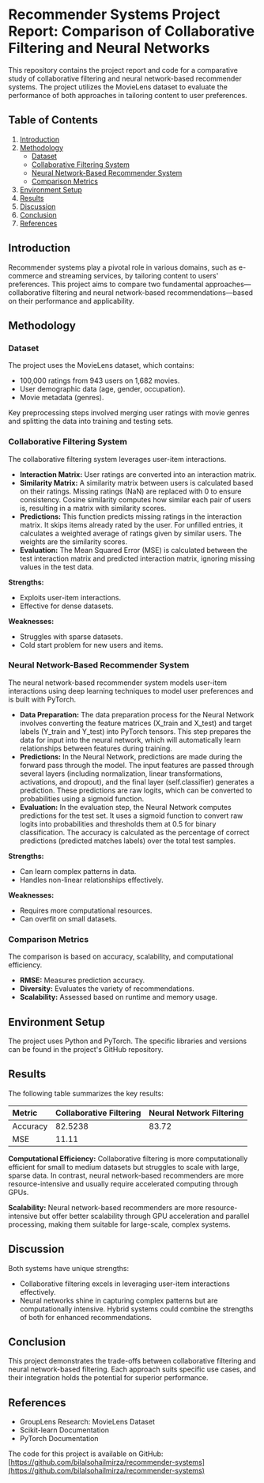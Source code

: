 # Recommender Systems Project Report: Comparison of Collaborative Filtering and Neural Networks

This repository contains the project report and code for a comparative study of collaborative filtering and neural network-based recommender systems. The project utilizes the MovieLens dataset to evaluate the performance of both approaches in tailoring content to user preferences.

## Table of Contents
1.  [Introduction](#introduction)
2.  [Methodology](#methodology)
    * [Dataset](#dataset)
    * [Collaborative Filtering System](#collaborative-filtering-system)
    * [Neural Network-Based Recommender System](#neural-network-based-recommender-system)
    * [Comparison Metrics](#comparison-metrics)
3.  [Environment Setup](#environment-setup)
4.  [Results](#results)
5.  [Discussion](#discussion)
6.  [Conclusion](#conclusion)
7.  [References](#references)

## Introduction

Recommender systems play a pivotal role in various domains, such as e-commerce and streaming services, by tailoring content to users' preferences. This project aims to compare two fundamental approaches—collaborative filtering and neural network-based recommendations—based on their performance and applicability.

## Methodology

### Dataset

The project uses the MovieLens dataset, which contains:
* 100,000 ratings from 943 users on 1,682 movies.
* User demographic data (age, gender, occupation).
* Movie metadata (genres).

Key preprocessing steps involved merging user ratings with movie genres and splitting the data into training and testing sets.

### Collaborative Filtering System

The collaborative filtering system leverages user-item interactions.
* **Interaction Matrix:** User ratings are converted into an interaction matrix.
* **Similarity Matrix:** A similarity matrix between users is calculated based on their ratings. Missing ratings (NaN) are replaced with 0 to ensure consistency. Cosine similarity computes how similar each pair of users is, resulting in a matrix with similarity scores.
* **Predictions:** This function predicts missing ratings in the interaction matrix. It skips items already rated by the user. For unfilled entries, it calculates a weighted average of ratings given by similar users. The weights are the similarity scores.
* **Evaluation:** The Mean Squared Error (MSE) is calculated between the test interaction matrix and predicted interaction matrix, ignoring missing values in the test data.

**Strengths:**
* Exploits user-item interactions.
* Effective for dense datasets.

**Weaknesses:**
* Struggles with sparse datasets.
* Cold start problem for new users and items.

### Neural Network-Based Recommender System

The neural network-based recommender system models user-item interactions using deep learning techniques to model user preferences and is built with PyTorch.
* **Data Preparation:** The data preparation process for the Neural Network involves converting the feature matrices (X_train and X_test) and target labels (Y_train and Y_test) into PyTorch tensors. This step prepares the data for input into the neural network, which will automatically learn relationships between features during training.
* **Predictions:** In the Neural Network, predictions are made during the forward pass through the model. The input features are passed through several layers (including normalization, linear transformations, activations, and dropout), and the final layer (self.classifier) generates a prediction. These predictions are raw logits, which can be converted to probabilities using a sigmoid function.
* **Evaluation:** In the evaluation step, the Neural Network computes predictions for the test set. It uses a sigmoid function to convert raw logits into probabilities and thresholds them at 0.5 for binary classification. The accuracy is calculated as the percentage of correct predictions (predicted matches labels) over the total test samples.

**Strengths:**
* Can learn complex patterns in data.
* Handles non-linear relationships effectively.

**Weaknesses:**
* Requires more computational resources.
* Can overfit on small datasets.

### Comparison Metrics

The comparison is based on accuracy, scalability, and computational efficiency.
* **RMSE:** Measures prediction accuracy.
* **Diversity:** Evaluates the variety of recommendations.
* **Scalability:** Assessed based on runtime and memory usage.

## Environment Setup

The project uses Python and PyTorch. The specific libraries and versions can be found in the project's GitHub repository.

## Results

The following table summarizes the key results:

| Metric | Collaborative Filtering | Neural Network Filtering |
| :----- | :---------------------- | :----------------------- |
| Accuracy | 82.5238 | 83.72 |
| MSE | 11.11 | |

**Computational Efficiency:**
Collaborative filtering is more computationally efficient for small to medium datasets but struggles to scale with large, sparse data. In contrast, neural network-based recommenders are more resource-intensive and usually require accelerated computing through GPUs.

**Scalability:**
Neural network-based recommenders are more resource-intensive but offer better scalability through GPU acceleration and parallel processing, making them suitable for large-scale, complex systems.

## Discussion

Both systems have unique strengths:
* Collaborative filtering excels in leveraging user-item interactions effectively.
* Neural networks shine in capturing complex patterns but are computationally intensive.
Hybrid systems could combine the strengths of both for enhanced recommendations.

## Conclusion

This project demonstrates the trade-offs between collaborative filtering and neural network-based filtering. Each approach suits specific use cases, and their integration holds the potential for superior performance.

## References

* GroupLens Research: MovieLens Dataset
* Scikit-learn Documentation
* PyTorch Documentation

The code for this project is available on GitHub: [https://github.com/bilalsohailmirza/recommender-systems](https://github.com/bilalsohailmirza/recommender-systems)
